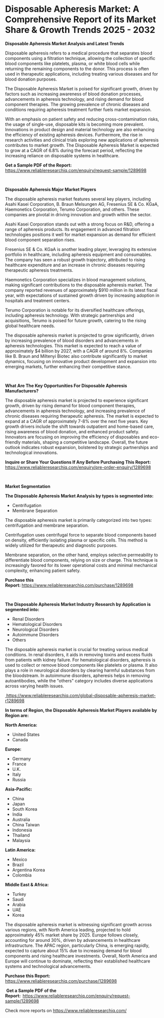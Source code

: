<p><h1>Disposable Apheresis Market: A Comprehensive Report of its Market Share & Growth Trends 2025 - 2032</h1></p><p><strong>Disposable Apheresis Market Analysis and Latest Trends</strong></p>
<p><p>Disposable apheresis refers to a medical procedure that separates blood components using a filtration technique, allowing the collection of specific blood components like platelets, plasma, or white blood cells while returning the remaining components to the donor. This process is often used in therapeutic applications, including treating various diseases and for blood donation purposes.</p><p>The Disposable Apheresis Market is poised for significant growth, driven by factors such as increasing awareness of blood donation processes, advancements in apheresis technology, and rising demand for blood component therapies. The growing prevalence of chronic diseases and conditions requiring apheresis treatment further fuels market expansion. </p><p>With an emphasis on patient safety and reducing cross-contamination risks, the usage of single-use, disposable kits is becoming more prevalent. Innovations in product design and material technology are also enhancing the efficiency of existing apheresis devices. Furthermore, the rise in research activities and clinical trials exploring new applications of apheresis contributes to market growth. The Disposable Apheresis Market is expected to grow at a CAGR of 6.8% during the forecast period, reflecting the increasing reliance on disposable systems in healthcare.</p></p>
<p><strong>Get a Sample PDF of the Report:&nbsp;</strong> <a href="https://www.reliableresearchiq.com/enquiry/request-sample/1289698?utm_campaign=3132&utm_medium=2&utm_source=Github&utm_content=ia&utm_term=29032025&utm_id=disposable-apheresis">https://www.reliableresearchiq.com/enquiry/request-sample/1289698</a></p>
<p>&nbsp;</p>
<p><strong>Disposable Apheresis Major Market Players</strong></p>
<p><p>The disposable apheresis market features several key players, including Asahi Kasei Corporation, B. Braun Melsungen AG, Fresenius SE & Co. KGaA, Haemonetics Corporation, Terumo Corporation, and others. These companies are pivotal in driving innovation and growth within the sector.</p><p>Asahi Kasei Corporation stands out with a strong focus on R&D, offering a range of apheresis products. Its engagement in advanced filtration technologies positions it well for market expansion as demand for efficient blood component separation rises.</p><p>Fresenius SE & Co. KGaA is another leading player, leveraging its extensive portfolio in healthcare, including apheresis equipment and consumables. The company has seen a robust growth trajectory, attributed to rising healthcare expenditure and an increase in chronic diseases requiring therapeutic apheresis treatments.</p><p>Haemonetics Corporation specializes in blood management solutions, making significant contributions to the disposable apheresis market. The company reported revenues of approximately $910 million in its latest fiscal year, with expectations of sustained growth driven by increasing adoption in hospitals and treatment centers.</p><p>Terumo Corporation is notable for its diversified healthcare offerings, including apheresis technology. With strategic partnerships and acquisitions, Terumo is poised for future growth, catering to the rising global healthcare needs.</p><p>The disposable apheresis market is projected to grow significantly, driven by increasing prevalence of blood disorders and advancements in apheresis technologies. This market is expected to reach a value of approximately $4 billion by 2027, with a CAGR of around 8%. Companies like B. Braun and Miltenyi Biotec also contribute significantly to market dynamics, focusing on innovative product development and expansion into emerging markets, further enhancing their competitive stance.</p></p>
<p>&nbsp;</p>
<p><strong>What Are The Key Opportunities For Disposable Apheresis Manufacturers?</strong></p>
<p><p>The disposable apheresis market is projected to experience significant growth, driven by rising demand for blood component therapies, advancements in apheresis technology, and increasing prevalence of chronic diseases requiring therapeutic apheresis. The market is expected to expand at a CAGR of approximately 7-8% over the next five years. Key growth drivers include the shift towards outpatient and home-based care, rising awareness of blood donation, and enhanced product safety. Innovators are focusing on improving the efficiency of disposables and eco-friendly materials, shaping a competitive landscape. Overall, the future outlook indicates robust expansion, bolstered by strategic partnerships and technological innovations.</p></p>
<p><strong>Inquire or Share Your Questions If Any Before Purchasing This Report:</strong> <a href="https://www.reliableresearchiq.com/enquiry/pre-order-enquiry/1289698?utm_campaign=3132&utm_medium=2&utm_source=Github&utm_content=ia&utm_term=29032025&utm_id=disposable-apheresis">https://www.reliableresearchiq.com/enquiry/pre-order-enquiry/1289698</a></p>
<p>&nbsp;</p>
<p><strong>Market Segmentation</strong></p>
<p><strong>The Disposable Apheresis Market Analysis by types is segmented into:</strong></p>
<p><ul><li>Centrifugation</li><li>Membrane Separation</li></ul></p>
<p><p>The disposable apheresis market is primarily categorized into two types: centrifugation and membrane separation. </p><p>Centrifugation uses centrifugal force to separate blood components based on density, efficiently isolating plasma or specific cells. This method is widely utilized for therapeutic and diagnostic purposes. </p><p>Membrane separation, on the other hand, employs selective permeability to differentiate blood components, relying on size or charge. This technique is increasingly favored for its lower operational costs and minimal mechanical complexity, enhancing patient safety.</p></p>
<p><strong>Purchase this Report:&nbsp;</strong><a href="https://www.reliableresearchiq.com/purchase/1289698?utm_campaign=3132&utm_medium=2&utm_source=Github&utm_content=ia&utm_term=29032025&utm_id=disposable-apheresis">https://www.reliableresearchiq.com/purchase/1289698</a></p>
<p>&nbsp;</p>
<p><strong>The Disposable Apheresis Market Industry Research by Application is segmented into:</strong></p>
<p><ul><li>Renal Disorders</li><li>Hematological Disorders</li><li>Neurological Disorders</li><li>Autoimmune Disorders</li><li>Others</li></ul></p>
<p><p>The disposable apheresis market is crucial for treating various medical conditions. In renal disorders, it aids in removing toxins and excess fluids from patients with kidney failure. For hematological disorders, apheresis is used to collect or remove blood components like platelets or plasma. It also plays a role in neurological disorders by clearing harmful substances from the bloodstream. In autoimmune disorders, apheresis helps in removing autoantibodies, while the "others" category includes diverse applications across varying health issues.</p></p>
<p><a href="https://www.reliableresearchiq.com/global-disposable-apheresis-market-r1289698?utm_campaign=3132&utm_medium=2&utm_source=Github&utm_content=ia&utm_term=29032025&utm_id=disposable-apheresis">&nbsp;https://www.reliableresearchiq.com/global-disposable-apheresis-market-r1289698</a></p>
<p><strong>In terms of Region, the Disposable Apheresis Market Players available by Region are:</strong></p>
<p>
    <p> <strong> North America: </strong>
        <ul>
            <li>United States</li>
            <li>Canada</li>
        </ul>
        </p> 
    <p> <strong> Europe: </strong>
        <ul>
            <li>Germany</li>
            <li>France</li>
            <li>U.K.</li>
            <li>Italy</li>
            <li>Russia</li>
        </ul>
        </p> 
    <p> <strong> Asia-Pacific: </strong>
        <ul>
            <li>China</li>
            <li>Japan</li>
            <li>South Korea</li>
            <li>India</li>
            <li>Australia</li>
            <li>China Taiwan</li>
            <li>Indonesia</li>
            <li>Thailand</li>
            <li>Malaysia</li>
        </ul>
        </p> 
    <p> <strong> Latin America: </strong>
        <ul>
            <li>Mexico</li>
            <li>Brazil</li>
            <li>Argentina Korea</li>
            <li>Colombia</li>
        </ul>
        </p> 
    <p> <strong> Middle East & Africa: </strong>
        <ul>
            <li>Turkey</li>
            <li>Saudi</li>
            <li>Arabia</li>
            <li>UAE</li>
            <li>Korea</li>
        </ul>
    </p>
    </p>
<p><p>The disposable apheresis market is witnessing significant growth across various regions, with North America leading, projected to hold approximately 45% market share by 2025. Europe follows closely, accounting for around 30%, driven by advancements in healthcare infrastructure. The APAC region, particularly China, is emerging rapidly, expected to capture about 15% due to increasing demand for blood components and rising healthcare investments. Overall, North America and Europe will continue to dominate, reflecting their established healthcare systems and technological advancements.</p></p>
<p><strong>Purchase this Report: </strong><a href="https://www.reliableresearchiq.com/purchase/1289698?utm_campaign=3132&utm_medium=2&utm_source=Github&utm_content=ia&utm_term=29032025&utm_id=disposable-apheresis">https://www.reliableresearchiq.com/purchase/1289698</a></p>
<p>&nbsp;<strong>Get a Sample PDF of the Report:&nbsp;&nbsp;</strong><a href="https://www.reliableresearchiq.com/enquiry/request-sample/1289698?utm_campaign=3132&utm_medium=2&utm_source=Github&utm_content=ia&utm_term=29032025&utm_id=disposable-apheresis">https://www.reliableresearchiq.com/enquiry/request-sample/1289698</a></p>
<p><strong></strong></p>
<p>Check more reports on <a href="https://www.reliableresearchiq.com/?utm_campaign=3132&utm_medium=2&utm_source=Github&utm_content=ia&utm_term=29032025&utm_id=disposable-apheresis">https://www.reliableresearchiq.com/</a></p>